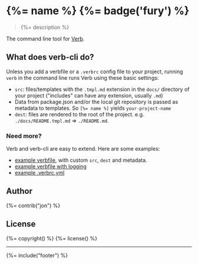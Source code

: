 # {%= name %} {%= badge('fury') %}

> {%= description %}


The command line tool for [Verb](https://github.com/assemble/verb).

## What does verb-cli do?

Unless you add a verbfile or a `.verbrc` config file to your project, running `verb` in the command line runs Verb using these basic settings:

* `src`: files/templates with the `.tmpl.md` extension in the `docs/` directory of your project ("includes" can have any extension, usually `.md`)
* Data from package.json and/or the local git repository is passed as metadata to templates. So `[%= name %]` yields `your-project-name`
* `dest`: files are rendered to the root of the project. e.g. `./docs/README.tmpl.md` => `./README.md`.

### Need more?

Verb and verb-cli are easy to extend. Here are some examples:

* [example verbfile](https://gist.github.com/jonschlinkert/9685280), with custom `src`, `dest` and metadata.
* [example verbfile with logging](https://gist.github.com/jonschlinkert/9685144)
* [example .verbrc.yml](https://gist.github.com/jonschlinkert/9686195)

## Author
{%= contrib("jon") %}

## License
{%= copyright() %}
{%= license() %}

***

{%= include("footer") %}